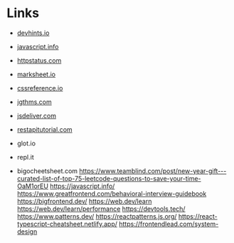 # Links

- [devhints.io](https://devhints.io)
- [javascript.info](https://javascript.info)
- [httpstatus.com](https://httpstatus.com)
- [marksheet.io](https://marksheet.io)
- [cssreference.io](https://cssreference.io)
- [jgthms.com](https://jgthms.com)
- [jsdeliver.com](https://jsdeliver.com)
- [restapitutorial.com](https://restapitutorial.com)

- glot.io
- repl.it
- bigocheetsheet.com
  https://www.teamblind.com/post/new-year-gift---curated-list-of-top-75-leetcode-questions-to-save-your-time-OaM1orEU
  https://javascript.info/
  https://www.greatfrontend.com/behavioral-interview-guidebook
  https://bigfrontend.dev/
  https://web.dev/learn
  https://web.dev/learn/performance
  https://devtools.tech/
  https://www.patterns.dev/
  https://reactpatterns.js.org/
  https://react-typescript-cheatsheet.netlify.app/
  https://frontendlead.com/system-design
